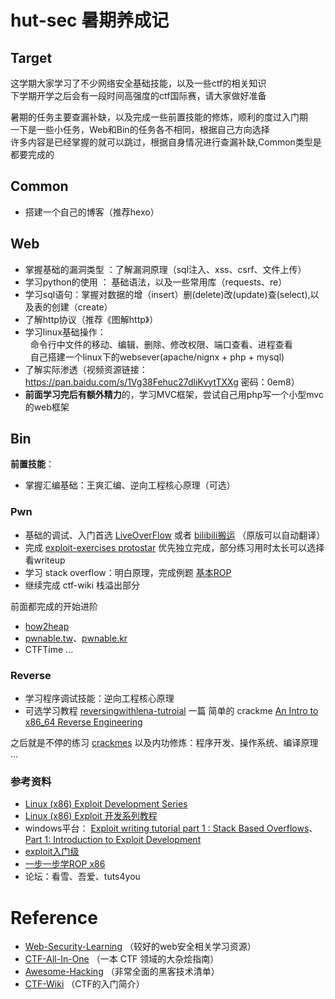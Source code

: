 # hut-sec 暑期养成记 

## Target
这学期大家学习了不少网络安全基础技能，以及一些ctf的相关知识  
下学期开学之后会有一段时间高强度的ctf国际赛，请大家做好准备  
  
暑期的任务主要查漏补缺，以及完成一些前置技能的修炼，顺利的度过入门期  
一下是一些小任务，Web和Bin的任务各不相同，根据自己方向选择  
许多内容是已经掌握的就可以跳过，根据自身情况进行查漏补缺,Common类型是都要完成的  

## Common
- 搭建一个自己的博客（推荐hexo）

## Web
- 掌握基础的漏洞类型 ：了解漏洞原理（sql注入、xss、csrf、文件上传）
- 学习python的使用 ： 基础语法，以及一些常用库（requests、re）
- 学习sql语句：掌握对数据的增（insert）删(delete)改(update)查(select),以及表的创建（create）
- 了解http协议（推荐《图解http》）
- 学习linux基础操作：  
&nbsp;&nbsp;命令行中文件的移动、编辑、删除、修改权限、端口查看、进程查看    
&nbsp;&nbsp;自己搭建一个linux下的websever(apache/nignx + php + mysql)  
- 了解实际渗透（视频资源链接：https://pan.baidu.com/s/1Vg38Fehuc27dIiKvytTXXg 密码：0em8） 
- **前面学习完后有额外精力**的，学习MVC框架，尝试自己用php写一个小型mvc的web框架


## Bin
**前置技能**：
  - 掌握汇编基础：王爽汇编、逆向工程核心原理（可选）

### Pwn
  - 基础的调试、入门首选 [LiveOverFlow](http://liveoverflow.com/binary_hacking/) 或者 [bilibili搬运](https://www.bilibili.com/video/av18860370/) （原版可以自动翻译）
  - 完成 [exploit-exercises protostar](https://exploit-exercises.com/protostar/) 优先独立完成，部分练习用时太长可以选择看writeup
  - 学习 stack overflow：明白原理，完成例题 [基本ROP](https://ctf-wiki.github.io/ctf-wiki/pwn/stackoverflow/basic_rop/)
  - 继续完成 ctf-wiki 栈溢出部分

  前面都完成的开始进阶
  - [how2heap](https://github.com/shellphish/how2heap)
  - [pwnable.tw](https://pwnable.tw/)、[pwnable.kr](http://pwnable.kr/play.php)
  - CTFTime ...

### Reverse
  - 学习程序调试技能：逆向工程核心原理
  - 可选学习教程 [reversingwithlena-tutroial](https://tuts4you.com/e107_plugins/download/download.php?action=view&id=2876) 一篇 简单的 crackme [An Intro to x86_64 Reverse Engineering](https://leotindall.com/tutorial/an-intro-to-x86_64-reverse-engineering/)

  之后就是不停的练习 [crackmes](https://github.com/crackmes/crackmes) 以及内功修炼：程序开发、操作系统、编译原理 ...
  
### 参考资料
  - [Linux (x86) Exploit Development Series](https://sploitfun.wordpress.com/2015/06/26/linux-x86-exploit-development-tutorial-series/)
  - [Linux (x86) Exploit 开发系列教程](https://bbs.pediy.com/thread-217390.htm)
  - windows平台： [Exploit writing tutorial part 1 : Stack Based Overflows](https://www.corelan.be/index.php/2009/07/19/exploit-writing-tutorial-part-1-stack-based-overflows/)、[Part 1: Introduction to Exploit Development](https://www.fuzzysecurity.com/tutorials/expDev/1.html)
  - [exploit入门级](http://martin.uy/blog/projects/reverse-engineering/)
  - [一步一步学ROP x86](http://www.vuln.cn/6645)
  - 论坛：看雪、吾爱、tuts4you

# Reference
- [Web-Security-Learning](https://github.com/CHYbeta/Web-Security-Learning) （较好的web安全相关学习资源）
- [CTF-All-In-One](https://github.com/firmianay/CTF-All-In-One) （一本 CTF 领域的大杂烩指南）
- [Awesome-Hacking](https://github.com/Hack-with-Github/Awesome-Hacking) （非常全面的黑客技术清单）
- [CTF-Wiki](https://ctf-wiki.github.io/ctf-wiki/) （CTF的入门简介）
